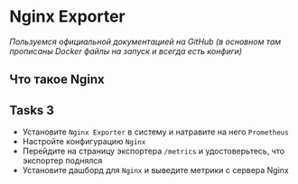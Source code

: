 # Nginx Exporter
_Пользуемся официальной документацией на GitHub (в основном там прописаны Docker файлы на запуск и всегда есть конфиги)_

## Что такое Nginx


## Tasks 3

- Установите `Nginx Exporter` в систему и натравите на него `Prometheus`
- Настройте конфигурацию `Nginx`
- Перейдите на страницу экспортера `/metrics` и удостоверьтесь, что экспортер поднялся
- Установите дашборд для `Nginx` и выведите метрики с сервера Nginx
